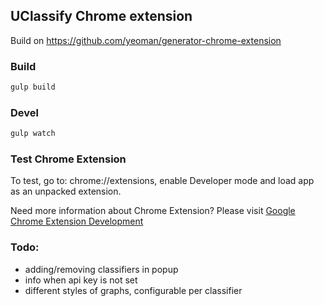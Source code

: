 ## UClassify Chrome extension 
Build on https://github.com/yeoman/generator-chrome-extension

### Build
```bash
gulp build
```
### Devel
```bash
gulp watch
```

### Test Chrome Extension

To test, go to: chrome://extensions, enable Developer mode and load app as an unpacked extension.

Need more information about Chrome Extension? Please visit [Google Chrome Extension Development](http://developer.chrome.com/extensions/devguide.html)


### Todo: 
- adding/removing classifiers in popup
- info when api key is not set
- different styles of graphs, configurable per classifier
